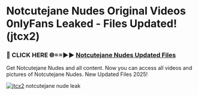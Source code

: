 # Notcutejane Nudes Original Videos 0nlyFans Leaked - Files Updated! (jtcx2)

<h3>🔴 CLICK HERE 🌐==►► <a href="https://tinyurl.com/52m3yx9h" rel="nofollow">Notcutejane Nudes Updated Files</a></h3>

Get Notcutejane Nudes and all content. Now you can access all videos and pictures of Notcutejane Nudes. New Updated Files 2025!

[![jtcx2](https://i.imgur.com/TnHtlc8.gif)](https://tinyurl.com/52m3yx9h)
notcutejane nude leak